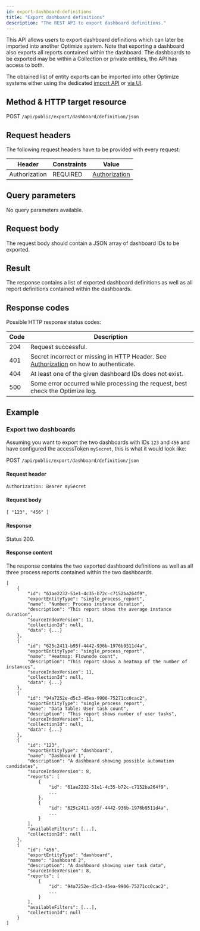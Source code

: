 ```yaml
---
id: export-dashboard-definitions
title: "Export dashboard definitions"
description: "The REST API to export dashboard definitions."
---
```


This API allows users to export dashboard definitions which can later be imported into another Optimize system. Note that exporting a dashboard also exports all reports contained within the dashboard. The dashboards to be exported may be within a Collection or private entities, the API has access to both.

The obtained list of entity exports can be imported into other Optimize systems either using the dedicated [import API](../import-entities.md) or [via UI](components/userguide/additional-features/export-import.md#importing-entities).

## Method & HTTP target resource

POST `/api/public/export/dashboard/definition/json`

## Request headers

The following request headers have to be provided with every request:

| Header        | Constraints | Value                                             |
| ------------- | ----------- | ------------------------------------------------- |
| Authorization | REQUIRED    | [Authorization](../optimize-api-authorization.md) |

## Query parameters

No query parameters available.

## Request body

The request body should contain a JSON array of dashboard IDs to be exported.

## Result

The response contains a list of exported dashboard definitions as well as all report definitions contained within the dashboards.

## Response codes

Possible HTTP response status codes:

| Code | Description                                                                                                               |
| ---- | ------------------------------------------------------------------------------------------------------------------------- |
| 204  | Request successful.                                                                                                       |
| 401  | Secret incorrect or missing in HTTP Header. See [Authorization](../optimize-api-authorization.md) on how to authenticate. |
| 404  | At least one of the given dashboard IDs does not exist.                                                                   |
| 500  | Some error occurred while processing the request, best check the Optimize log.                                            |

## Example

### Export two dashboards

Assuming you want to export the two dashboards with IDs `123` and `456` and have configured the accessToken `mySecret`, this is what it would look like:

POST `/api/public/export/dashboard/definition/json`

#### Request header

`Authorization: Bearer mySecret`

#### Request body

```
[ "123", "456" ]
```

#### Response

Status 200.

#### Response content

The response contains the two exported dashboard definitions as well as all three process reports contained within the two dashboards.

```
[
    {
        "id": "61ae2232-51e1-4c35-b72c-c7152ba264f9",
        "exportEntityType": "single_process_report",
        "name": "Number: Process instance duration",
        "description": "This report shows the average instance duration",
        "sourceIndexVersion": 11,
        "collectionId": null,
        "data": {...}
    },
    {
        "id": "625c2411-b95f-4442-936b-1976b9511d4a",
        "exportEntityType": "single_process_report",
        "name": "Heatmap: Flownode count",
        "description": "This report shows a heatmap of the number of instances",
        "sourceIndexVersion": 11,
        "collectionId": null,
        "data": {...}
    },
    {
        "id": "94a7252e-d5c3-45ea-9906-75271cc0cac2",
        "exportEntityType": "single_process_report",
        "name": "Data Table: User task count",
        "description": "This report shows number of user tasks",
        "sourceIndexVersion": 11,
        "collectionId": null,
        "data": {...}
    },
    {
        "id": "123",
        "exportEntityType": "dashboard",
        "name": "Dashboard 1",
        "description": "A dashboard showing possible automation candidates",
        "sourceIndexVersion": 8,
        "reports": [
            {
                "id": "61ae2232-51e1-4c35-b72c-c7152ba264f9",
                ...
            },
            {
                "id": "625c2411-b95f-4442-936b-1976b9511d4a",
                ...
            }
        ],
        "availableFilters": [...],
        "collectionId": null
    },
    {
        "id": "456",
        "exportEntityType": "dashboard",
        "name": "Dashboard 2",
        "description": "A dashboard showing user task data",
        "sourceIndexVersion": 8,
        "reports": [
            {
                "id": "94a7252e-d5c3-45ea-9906-75271cc0cac2",
                ...
            }
        ],
        "availableFilters": [...],
        "collectionId": null
    }
]
```
